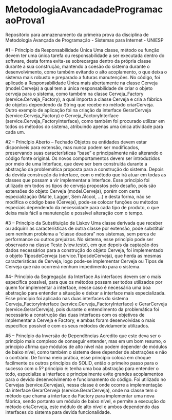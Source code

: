 # MetodologiaAvancadadeProgramacaoProva1
Repositório para armazenamento da primeira prova da disciplina de Metodologia Avançada de Programação - Sistemas para Internet - UNIESP

#1 – Princípio da Responsabilidade Única 
	Uma classe, método ou função devem ter uma única tarefa ou responsabilidade a ser executada dentro do software, desta forma evita-se sobrecargas dentro da própria classe durante a sua construção, mantendo a coesão do sistema durante o desenvolvimento, como também evitando o alto acoplamento, o que deixa o sistema mais robusto e preparado a futuras manutenções. 
	No código, foi aplicado a Responsabilidade Única mais abertamente na classe Cerveja (model.Cerveja) a qual tem a única responsabilidade de criar o objeto cerveja para o sistema, como também na classe Cerveja_Factory (service.Cerveja_Factory), a qual importa a classe Cerveja e cria a fábrica de objetos dependendo da String que recebe no método criarCerveja. 
	Outro exemplo de aplicação foi na criação da interface GerarCerveja (service.Cerveja_Factory) e Cerveja_FactoryInterface (service.Cerveja_FactoryInterface), como também foi procurado utilizar em todos os métodos do sistema, atribuindo apenas uma única atividade para cada um. 

#2 – Princípio Aberto – Fechado
	Objetos ou entidades devem estar disponíveis para extensão, mas nunca podem ser modificados, preservando suas características “base” e principalmente não alterando o código fonte original. 
	Os novos comportamentos devem ser introduzidos por meio de uma Interface, que deve ser bem construída durante a abstração da problemática proposta para a construção do sistema.  Depois da devida construção da interface, com o método que irá atuar em todas as classes que possam a vir implementar a Interface.
	Esse princípio foi utilizado em todos os tipos de cerveja propostos pelo desafio, pois são extensões do objeto Cerveja (model.Cerveja), porém com certa especialização (Malte, Lagger, Sem Álcool, ...) e desta forma, não se modifica o código base (Cerveja), pode-se colocar funções ou métodos especiais dependendo da necessidade para cada tipo de produto, o que deixa mais fácil a manutenção e possível alteração com o tempo.  

#3 – Princípio da Substituição de Liskov 
	Uma classe derivada que receber ou adquirir as características de outra classe por extensão, pode substituir sem nenhum problema a “classe doadora” nos sistemas, sem perca de performance ou outros prejuízos. 
	No sistema, esse princípio pode ser observado na classe Teste (view.teste), em que depois da captação dos dados necessários para a construção do objeto Cerveja, foi implementado o objeto TiposdeCerveja (service.TiposdeCerveja), que herda as mesmas características de Cerveja, logo pode-se implementar Cerveja ou Tipos de Cerveja que não ocorrerá nenhum impedimento para o sistema. 

#4- Princípio da Segregação da Interface
	As interfaces devem ser o mais específica possível, para que os métodos possam ser todos utilizados por quem for implementar a interface, nesse caso é necessária uma boa abstração para entender a situação e deixar a interface mais especializada.
	Esse princípio foi aplicado nas duas interfaces do sistema Cerveja_FactoryInterface (service.Cerveja_FactoryInterface) e GerarCerveja (service.GerarCerveja), pois durante o entendimento da problemática foi necessário a construção das duas interfaces com os objetivos de implementar a Cerveja e Factory, e ambas foram desenvolvidas o mais específico possível e com os seus métodos devidamente utilizados. 

#5 – Princípio da Inversão de Dependências
	Acredito que este deva ser o princípio mais complexo de conseguir entender, mas em um bom resumo, o princípio afirma que módulos de alto nível não podem depender de módulos de baixo nível, como também o sistema deve depender de abstrações e não o contrário. 
	De forma meio prática, esse princípio coloca em choque facilmente os outros princípios do SOLID, então o primeiro passo para o sucesso com o 5º princípio é: tenha uma boa abstração para entender o todo, especialize a interface e principalmente evite grandes acoplamentos para o devido desenvolvimento e funcionamento do código.
	Foi utilizado no Cervejas (service.Cervejas), nessa classe é onde ocorre a implementação da interface GerarCerveja (service.GerarCerveja),  onde na classe tem o método que chama a interface da Factory para implementar uma nova fábrica, sendo portanto um módulo de baixo nível, e permite a execução do método criaCerveja, este módulo de alto nível e ambos dependendo das interfaces do sistema para devida funcionalidade.


